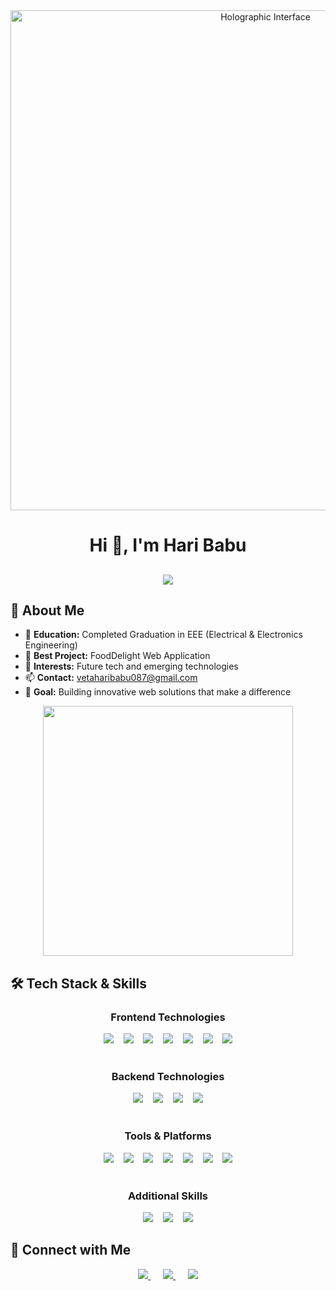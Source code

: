 <div align="center"> 
  <img src="https://user-images.githubusercontent.com/74038190/225813708-98b745f2-7d22-48cf-9150-083f1b00d6c9.gif" width="800" alt="Holographic Interface"/> 
</div>

# <div align="center">Hi 👋, I'm Hari Babu</div>

<h2 align="center">
  <img src="https://readme-typing-svg.herokuapp.com/?font=Times&size=35&center=true&vCenter=true&width=500&height=70&duration=4000&lines=Welcome+to+my+Profile!;Full+Stack+Web+Developer!" />
</h2>

## 🚀 About Me
- 🌱 **Education:** Completed Graduation in EEE (Electrical & Electronics Engineering)
- 💼 **Best Project:** FoodDelight Web Application
- 🔭 **Interests:** Future tech and emerging technologies
- 📫 **Contact:** vetaharibabu087@gmail.com
- 🎯 **Goal:** Building innovative web solutions that make a difference

<div align="center">
  <img src="https://user-images.githubusercontent.com/74038190/212284087-bbe7e86f-9e70-4434-9203-76ba3a0a07b0.gif" width="400">
</div>

## 🛠️ Tech Stack & Skills

<div align="center">
  
  ### Frontend Technologies
  <img src="https://skillicons.dev/icons?i=html" />
  &nbsp;&nbsp;
  <img src="https://skillicons.dev/icons?i=css" />
  &nbsp;&nbsp;
  <img src="https://skillicons.dev/icons?i=javascript" />
  &nbsp;&nbsp;
  <img src="https://skillicons.dev/icons?i=react" />
  &nbsp;&nbsp;
  <img src="https://skillicons.dev/icons?i=typescript" />
  &nbsp;&nbsp;
  <img src="https://skillicons.dev/icons?i=bootstrap" />
  &nbsp;&nbsp;
  <img src="https://skillicons.dev/icons?i=vite" />
  <br><br>
  
  ### Backend Technologies  
  <img src="https://skillicons.dev/icons?i=nodejs" />
  &nbsp;&nbsp;
  <img src="https://skillicons.dev/icons?i=express" />
  &nbsp;&nbsp;
  <img src="https://skillicons.dev/icons?i=mongodb" />
  &nbsp;&nbsp;
  <img src="https://skillicons.dev/icons?i=mysql" />
  <br><br>
  
  ### Tools & Platforms
  <img src="https://skillicons.dev/icons?i=git" />
  &nbsp;&nbsp;
  <img src="https://skillicons.dev/icons?i=github" />
  &nbsp;&nbsp;
  <img src="https://skillicons.dev/icons?i=vscode" />
  &nbsp;&nbsp;
  <img src="https://skillicons.dev/icons?i=postman" />
  &nbsp;&nbsp;
  <img src="https://skillicons.dev/icons?i=figma" />
  &nbsp;&nbsp;
  <img src="https://skillicons.dev/icons?i=vercel" />
  &nbsp;&nbsp;
  <img src="https://skillicons.dev/icons?i=netlify" />
  <br><br>
  
  ### Additional Skills
  <img src="https://skillicons.dev/icons?i=python" />
  &nbsp;&nbsp;
  <img src="https://skillicons.dev/icons?i=firebase" />
  &nbsp;&nbsp;
  <img src="https://skillicons.dev/icons?i=aws" />
</div>

## 🤝 Connect with Me

<div align="center">
  <a href="https://www.linkedin.com/in/126a29268/">
    <img src="https://skillicons.dev/icons?i=linkedin" />
  </a>
  &nbsp;&nbsp;&nbsp;&nbsp;
  <a href="https://www.instagram.com/07_hari_krishna/?hl=en">
    <img src="https://skillicons.dev/icons?i=instagram" />
  </a>
  &nbsp;&nbsp;&nbsp;&nbsp;
  <a href="mailto:vetaharibabu087@gmail.com">
    <img src="https://skillicons.dev/icons?i=gmail" />
  </a>
</div>
